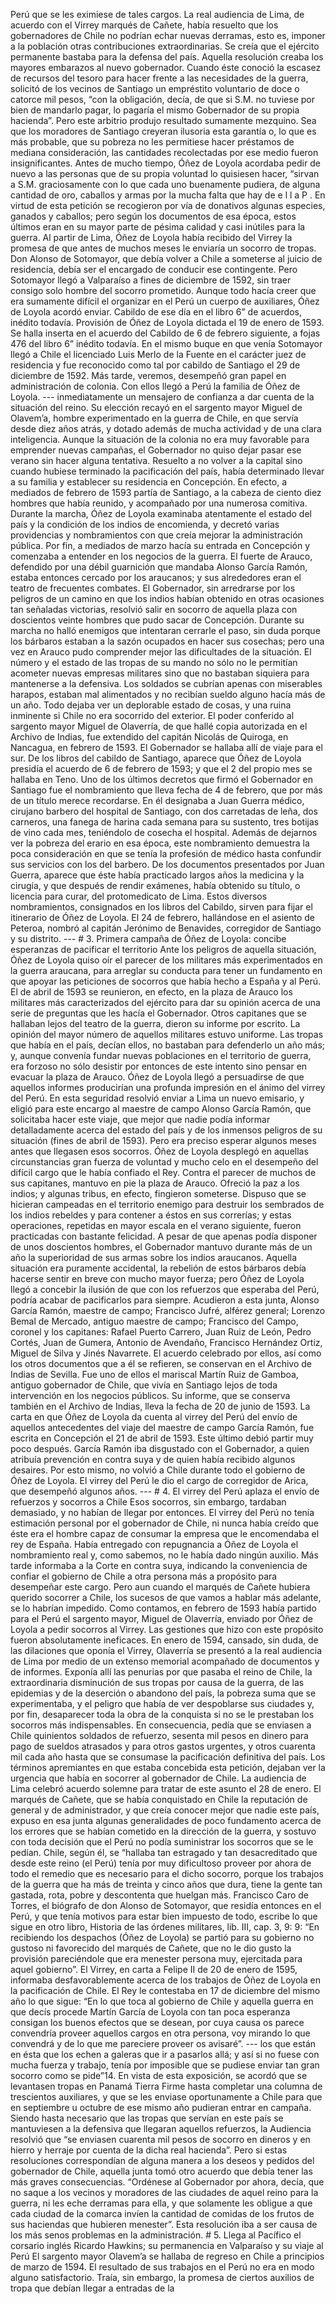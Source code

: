 Perú que se les eximiese de tales cargos. La real audiencia de Lima, de acuerdo con el Virrey marqués de Cañete, había resuelto que los gobernadores de Chile no podrían echar nuevas derramas, esto es, imponer a la población otras contribuciones extraordinarias. Se creía que el ejército permanente bastaba para la defensa del país. Aquella resolución creaba los mayores embarazos al nuevo gobernador. Cuando éste conoció la escasez de recursos del tesoro para hacer frente a las necesidades de la guerra, solicitó de los vecinos de Santiago un empréstito voluntario de doce o catorce mil pesos, “con la obligación, decía, de que si S.M. no tuviese por bien de mandarlo pagar, lo pagaría el mismo Gobernador de su propia hacienda”. Pero este arbitrio produjo resultado sumamente mezquino. Sea que los moradores de Santiago creyeran ilusoria esta garantía o, lo que es más probable, que su pobreza no les permitiese hacer préstamos de mediana consideración, las cantidades recolectadas por ese medio fueron insignificantes. Antes de mucho tiempo, Óñez de Loyola acordaba pedir de nuevo a las personas que de su propia voluntad lo quisiesen hacer, “sirvan a S.M. graciosamente con lo que cada uno buenamente pudiera, de alguna cantidad de oro, caballos y armas por la mucha falta que hay de e l l a P . En virtud de esta petición se recogieron por vía de donativos algunas especies, ganados y caballos; pero según los documentos de esa época, estos últimos eran en su mayor parte de pésima calidad y casi inútiles para la guerra. Al partir de Lima, Óñez de Loyola había recibido del Virrey la promesa de que antes de muchos meses le enviaría un socorro de tropas. Don Alonso de Sotomayor, que debía volver a Chile a someterse al juicio de residencia, debía ser el encargado de conducir ese contingente. Pero Sotomayor llegó a Valparaíso a fines de diciembre de 1592, sin traer consigo solo hombre del socorro prometido. Aunque todo hacía creer que era sumamente difícil el organizar en el Perú un cuerpo de auxiliares, Óñez de Loyola acordó enviar. Cabildo de ese día en el libro 6” de acuerdos, inédito todavía. Provisión de Óñez de Loyola dictada el 19 de enero de 1593. Se halla inserta en el acuerdo del Cabildo de 6 de febrero siguiente, a fojas 476 del libro 6” inédito todavía. En el mismo buque en que venía Sotomayor llegó a Chile el licenciado Luis Merlo de la Fuente en el carácter juez de residencia y fue reconocido como tal por cabildo de Santiago el 29 de diciembre de 1592. Más tarde, veremos, desempeñó gran papel en administración de colonia. Con ellos llegó a Perú la familia de Óñez de Loyola. --- inmediatamente un mensajero de confianza a dar cuenta de la situación del reino. Su elección recayó en el sargento mayor Miguel de Olavem’a, hombre experimentado en la guerra de Chile, en que servía desde diez años atrás, y dotado además de mucha actividad y de una clara inteligencia. Aunque la situación de la colonia no era muy favorable para emprender nuevas campañas, el Gobernador no quiso dejar pasar ese verano sin hacer alguna tentativa. Resuelto a no volver a la capital sino cuando hubiese terminado la pacificación del país, había determinado llevar a su familia y establecer su residencia en Concepción. En efecto, a mediados de febrero de 1593 partía de Santiago, a la cabeza de ciento diez hombres que había reunido, y acompañado por una numerosa comitiva. Durante la marcha, Óñez de Loyola examinaba atentamente el estado del país y la condición de los indios de encomienda, y decretó varias providencias y nombramientos con que creía mejorar la administración pública. Por fin, a mediados de marzo hacía su entrada en Concepción y comenzaba a entender en los negocios de la guerra. El fuerte de Arauco, defendido por una débil guarnición que mandaba Alonso García Ramón, estaba entonces cercado por los araucanos; y sus alrededores eran el teatro de frecuentes combates. El Gobernador, sin arredrarse por los peligros de un camino en que los indios habían obtenido en otras ocasiones tan señaladas victorias, resolvió salir en socorro de aquella plaza con doscientos veinte hombres que pudo sacar de Concepción. Durante su marcha no halló enemigos que intentaran cerrarle el paso, sin duda porque los bárbaros estaban a la sazón ocupados en hacer sus cosechas; pero una vez en Arauco pudo comprender mejor las dificultades de la situación. El número y el estado de las tropas de su mando no sólo no le permitían acometer nuevas empresas militares sino que no bastaban siquiera para mantenerse a la defensiva. Los soldados se cubrían apenas con miserables harapos, estaban mal alimentados y no recibían sueldo alguno hacía más de un año. Todo dejaba ver un deplorable estado de cosas, y una ruina inminente si Chile no era socorrido del exterior. El poder conferido al sargento mayor Miguel de Olaverría, de que hallé copia autorizada en el Archivo de Indias, fue extendido del capitán Nicolás de Quiroga, en Nancagua, en febrero de 1593. El Gobernador se hallaba allí de viaje para el sur. De los libros del cabildo de Santiago, aparece que Óñez de Loyola presidía el acuerdo de 6 de febrero de 1593; y que el 2 del propio mes se hallaba en Teno. Uno de los últimos decretos que firmó el Gobernador en Santiago fue el nombramiento que lleva fecha de 4 de febrero, que por más de un título merece recordarse. En él designaba a Juan Guerra médico, cirujano barbero del hospital de Santiago, con dos carretadas de leña, dos carneros, una fanega de harina cada semana para su sustento, tres botijas de vino cada mes, teniéndolo de cosecha el hospital. Además de dejarnos ver la pobreza del erario en esa época, este nombramiento demuestra la poca consideración en que se tenía la profesión de médico hasta confundir sus servicios con los del barbero. De los documentos presentados por Juan Guerra, aparece que éste había practicado largos años la medicina y la cirugía, y que después de rendir exámenes, había obtenido su título, o licencia para curar, del protomedicato de Lima. Estos diversos nombramientos, consignados en los libros del Cabildo, sirven para fijar el itinerario de Óñez de Loyola. El 24 de febrero, hallándose en el asiento de Peteroa, nombró al capitán Jerónimo de Benavides, corregidor de Santiago y su distrito. --- # 3. Primera campaña de Óñez de Loyola: concibe esperanzas de pacificar el territorio Ante los peligros de aquella situación, Óñez de Loyola quiso oír el parecer de los militares más experimentados en la guerra araucana, para arreglar su conducta para tener un fundamento en que apoyar las peticiones de socorros que había hecho a España y al Perú. El de abril de 1593 se reunieron, en efecto, en la plaza de Arauco los militares más caracterizados del ejército para dar su opinión acerca de una serie de preguntas que les hacía el Gobernador. Otros capitanes que se hallaban lejos del teatro de la guerra, dieron su informe por escrito. La opinión del mayor número de aquellos militares estuvo uniforme. Las tropas que había en el país, decían ellos, no bastaban para defenderlo un año más; y, aunque convenía fundar nuevas poblaciones en el territorio de guerra, era forzoso no sólo desistir por entonces de este intento sino pensar en evacuar la plaza de Arauco. Óñez de Loyola llegó a persuadirse de que aquellos informes producirían una profunda impresión en el ánimo del virrey del Perú. En esta seguridad resolvió enviar a Lima un nuevo emisario, y eligió para este encargo al maestre de campo Alonso García Ramón, que solicitaba hacer este viaje, que mejor que nadie podía informar detalladamente acerca del estado del país y de los inmensos peligros de su situación (fines de abril de 1593). Pero era preciso esperar algunos meses antes que llegasen esos socorros. Óñez de Loyola desplegó en aquellas circunstancias gran fuerza de voluntad y mucho celo en el desempeño del difícil cargo que le había confiado el Rey. Contra el parecer de muchos de sus capitanes, mantuvo en pie la plaza de Arauco. Ofreció la paz a los indios; y algunas tribus, en efecto, fingieron someterse. Dispuso que se hicieran campeadas en el territorio enemigo para destruir los sembrados de los indios rebeldes y para contener a éstos en sus correrías; y estas operaciones, repetidas en mayor escala en el verano siguiente, fueron practicadas con bastante felicidad. A pesar de que apenas podía disponer de unos doscientos hombres, el Gobernador mantuvo durante más de un año la superioridad de sus armas sobre los indios araucanos. Aquella situación era puramente accidental, la rebelión de estos bárbaros debía hacerse sentir en breve con mucho mayor fuerza; pero Óñez de Loyola llegó a concebir la ilusión de que con los refuerzos que esperaba del Perú, podría acabar de pacificarlos para siempre. Acudieron a esta junta, Alonso García Ramón, maestre de campo; Francisco Jufré, alférez general; Lorenzo Bemal de Mercado, antiguo maestre de campo; Francisco del Campo, coronel y los capitanes: Rafael Puerto Carrero, Juan Ruiz de León, Pedro Cortés, Juan de Gumera, Antonio de Avendaño, Francisco Hernández Ortiz, Miguel de Silva y Jinés Navarrete. El acuerdo celebrado por ellos, así como los otros documentos que a él se refieren, se conservan en el Archivo de Indias de Sevilla. Fue uno de ellos el mariscal Martín Ruiz de Gamboa, antiguo gobernador de Chile, que vivía en Santiago lejos de toda intervención en los negocios públicos. Su informe, que se conserva también en el Archivo de Indias, lleva la fecha de 20 de junio de 1593. La carta en que Óñez de Loyola da cuenta al virrey del Perú del envío de aquellos antecedentes del viaje del maestre de campo García Ramón, fue escrita en Concepción el 21 de abril de 1593. Este último debió partir muy poco después. García Ramón iba disgustado con el Gobernador, a quien atribuía prevención en contra suya y de quien había recibido algunos desaires. Por esto mismo, no volvió a Chile durante todo el gobierno de Óñez de Loyola. El virrey del Perú le dio el cargo de corregidor de Arica, que desempeñó algunos años. --- # 4. El virrey del Perú aplaza el envío de refuerzos y socorros a Chile Esos socorros, sin embargo, tardaban demasiado, y no habían de llegar por entonces. El virrey del Perú no tenía estimación personal por el gobernador de Chile, ni nunca había creído que éste era el hombre capaz de consumar la empresa que le encomendaba el rey de España. Había entregado con repugnancia a Óñez de Loyola el nombramiento real y, como sabemos, no le había dado ningún auxilio. Más tarde informaba a la Corte en contra suya, indicando la conveniencia de confiar el gobierno de Chile a otra persona más a propósito para desempeñar este cargo. Pero aun cuando el marqués de Cañete hubiera querido socorrer a Chile, los sucesos de que vamos a hablar más adelante, se lo habrían impedido. Como contamos, en febrero de 1593 había partido para el Perú el sargento mayor, Miguel de Olaverría, enviado por Óñez de Loyola a pedir socorros al Virrey. Las gestiones que hizo con este propósito fueron absolutamente ineficaces. En enero de 1594, cansado, sin duda, de las dilaciones que oponía el Virrey, Olaverría se presentó a la real audiencia de Lima por medio de un extenso memorial acompañado de documentos y de informes. Exponía allí las penurias por que pasaba el reino de Chile, la extraordinaria disminución de sus tropas por causa de la guerra, de las epidemias y de la deserción o abandono del país, la pobreza suma que se experimentaba, y el peligro que había de ver despoblarse sus ciudades y, por fin, desaparecer toda la obra de la conquista si no se le prestaban los socorros más indispensables. En consecuencia, pedía que se enviasen a Chile quinientos soldados de refuerzo, sesenta mil pesos en dinero para pago de sueldos atrasados y para otros gastos urgentes, y otros cuarenta mil cada año hasta que se consumase la pacificación definitiva del país. Los términos apremiantes en que estaba concebida esta petición, dejaban ver la urgencia que había en socorrer al gobernador de Chile. La audiencia de Lima celebró acuerdo solemne para tratar de este asunto el 28 de enero. El marqués de Cañete, que se había conquistado en Chile la reputación de general y de administrador, y que creía conocer mejor que nadie este país, expuso en esa junta algunas generalidades de poco fundamento acerca de los errores que se habían cometido en la dirección de la guerra, y sostuvo con toda decisión que el Perú no podía suministrar los socorros que se le pedían. Chile, según él, se “hallaba tan estragado y tan desacreditado que desde este reino (el Perú) tenía por muy dificultoso proveer por ahora de todo el remedio que es necesario para el dicho socorro, porque los trabajos de la guerra que ha más de treinta y cinco años que dura, tiene la gente tan gastada, rota, pobre y descontenta que huelgan más. Francisco Caro de Torres, el biógrafo de don Alonso de Sotomayor, que residía entonces en el Perú, y que tenía motivos para estar bien impuesto de todo, escribe lo que sigue en otro libro, Historia de las órdenes militares, lib. III, cap. 3, 9: 9: “En recibiendo los despachos (Óñez de Loyola) se partió para su gobierno no gustoso ni favorecido del marqués de Cañete, que no le dio gusto la provisión pareciéndole que era menester persona muy, ejercitada para aquel gobierno”. El Virrey, en carta a Felipe II de 20 de enero de 1595, informaba desfavorablemente acerca de los trabajos de Óñez de Loyola en la pacificación de Chile. El Rey le contestaba en 17 de diciembre del mismo año lo que sigue: “En lo que toca al gobierno de Chile y aquella guerra en que decís procede Martín García de Loyola con tan poca esperanza consigan los buenos efectos que se desean, por cuya causa os parece convendría proveer aquellos cargos en otra persona, voy mirando lo que convendrá y de lo que me pareciere proveer os avisaré”. --- los que están en ésta que los echen a galeras que ir a pasarlos allá; y así si no fuese con mucha fuerza y trabajo, tenía por imposible que se pudiese enviar tan gran socorro como se pide”14. En vista de esta exposición, se acordó que se levantasen tropas en Panamá Tierra Firme hasta completar una columna de trescientos auxiliares, y que se les enviase oportunamente a Chile para que en septiembre u octubre de ese mismo año pudieran entrar en campaña. Siendo hasta necesario que las tropas que servían en este país se mantuviesen a la defensiva que llegaran aquellos refuerzos, la Audiencia resolvió que “se enviasen cuarenta mil pesos de socorro en dineros y en hierro y herraje por cuenta de la dicha real hacienda”. Pero si estas resoluciones correspondían de alguna manera a los deseos y pedidos del gobernador de Chile, aquella junta tomó otro acuerdo que debía tener las más graves consecuencias. “Ordénese al Gobernador por ahora, decía, que no saque a los vecinos y moradores de las ciudades de aquel reino para la guerra, ni les eche derramas para ella, y que solamente les obligue a que cada ciudad de la comarca invíen la cantidad de comidas de los frutos de sus haciendas que hubieren menester”. Esta resolución iba a ser causa de los más senos problemas en la administración. # 5. Llega al Pacífico el corsario inglés Ricardo Hawkins; su permanencia en Valparaíso y su viaje al Perú El sargento mayor Olavem’a se hallaba de regreso en Chile a principios de marzo de 1594. El resultado de sus trabajos en el Perú no era en modo alguno satisfactorio. Traía, sin embargo, la promesa de ciertos auxilios de tropa que debían llegar a entradas de la
